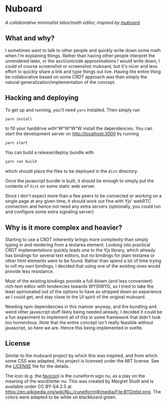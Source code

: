 # Nuboard

*A collaborative minimalist latex/math editor, inspired by [muboard](https://muboard.net/).*

## What and why?

I sometimes want to talk to other people and quickly write down some
math when I'm explaining things.
Rather than having other people interpret the unrendered latex, or the
ascii/unicode approximations I would write down, I could of course 
screenshot or screenshot muboard, but it's nicer and less effort
to quickly share a link and type things out live.
Having the entire thing be collaborative based on some CRDT approach
was then simply the natural generalization/implementation of the concept.

## Hacking and deploying

To get up and running, you'll need `yarn` installed.
Then simply run

```sh
yarn install
```

to fill your harddrive with^W^W^W^W install the dependencies.
You can start the development server on <http://localhost:3000>
by running 

```sh
yarn start
```

You can build a release/deploy bundle with 


```sh
yarn run build
```

which should place the files to be deployed in the `dist` directory.

Once the javascript bundle is built, it should be enough to simply
put the contents of `dist` on some static web server.

Since I don't expect more than a few peers to be connected or working
on a single page at any given time, it should work out fine with Yjs'
webRTC connection and hence not need any extra servers (optionally, you
could run and configure some extra signaling server).

## Why is it more complex and heavier?

Starting to use a CRDT inherently brings more complexity than
simply typing in and rendering from a textarea element.
Looking into practical CRDT implementations quickly leads one to 
the Yjs library, which already has bindings for several text editors,
but no bindings for plain textarea or other html elements were to be found.
Rather than spend a lot of time trying to roll my own bindings, I decided
that using one of the existing ones would provide less resistance.

Most of the existing bindings provide a full-blown (and less convenient)
rich-text editor with tendencies towards WYSIWYG, so I tried to take
the least opinionated out of the options to have as stripped down an experience
as I could get, and stay close to the UI spirit of the original muboard.

Needing npm dependencies in this manner anyway, and the bundling and weird
other javascript stuff likely being needed already, I decided it could
be a fun experiment to implement all of this in some framework that didn't
look *too* horrendous.
Note that the entire concept isn't really feasible without javascript, so here we are.
Hence this being implemented in svelte.

## License

Similar to the muboard project by which this was inspired, and
from which some CSS was adapted, this project is licensed under
the MIT license.
See the [LICENSE](./LICENSE) file for the details.

The icon (e.g. the [favicon](./public/favicon.png)) is the cuneiform sign
nu, as a play on the meaning of the word/letter nu.
This was created by Margret Studt and is available under CC BY-SA 2.5
at <https://en.wikipedia.org/wiki/Nu_(cuneiform)#/media/File:B112ellst.png>.
The colors were adapted to be white on blackboard green.
